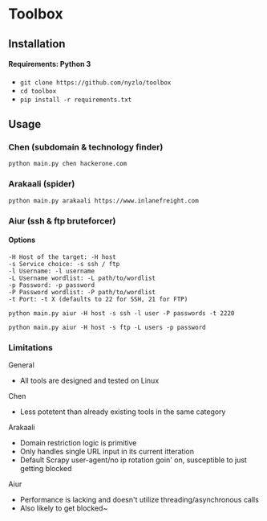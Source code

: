 # Toolbox

## Installation

#### Requirements: Python 3
- `git clone https://github.com/nyzlo/toolbox`
- `cd toolbox`
- `pip install -r requirements.txt`

## Usage
### Chen (subdomain & technology finder)
`python main.py chen hackerone.com`
### Arakaali (spider)
`python main.py arakaali https://www.inlanefreight.com`
### Aiur (ssh & ftp bruteforcer)
#### Options
```
-H Host of the target: -H host
-s Service choice: -s ssh / ftp
-l Username: -l username 
-L Username wordlist: -L path/to/wordlist
-p Password: -p password
-P Password wordlist: -P path/to/wordlist
-t Port: -t X (defaults to 22 for SSH, 21 for FTP)
```
`python main.py aiur -H host -s ssh -l user -P passwords -t 2220`

`python main.py aiur -H host -s ftp -L users -p password`
### Limitations
General
- All tools are designed and tested on Linux

Chen
- Less potetent than already existing tools in the same category

Arakaali
- Domain restriction logic is primitive
- Only handles single URL input in its current itteration
- Default Scrapy user-agent/no ip rotation goin' on, susceptible to just getting blocked

Aiur
- Performance is lacking and doesn't utilize threading/asynchronous calls
- Also likely to get blocked~

